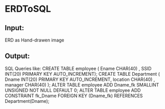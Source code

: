 # ERDToSQL
## Input:
ERD as Hand-drawen image
## Output:
SQL Queries like:
CREATE TABLE employee ( Ename CHAR(40) , SSID INT(20) PRIMARY KEY AUTO_INCREMENT);
CREATE TABLE Department ( Dname INT(20) PRIMARY KEY AUTO_INCREMENT, location CHAR(40) , manager CHAR(40) );
ALTER TABLE employee ADD Dname_fk SMALLINT UNSIGNED NOT NULL DEFAULT 0;
ALTER TABLE employee ADD CONSTRAINT fk_Dname FOREIGN KEY (Dname_fk) REFERENCES Department(Dname);
